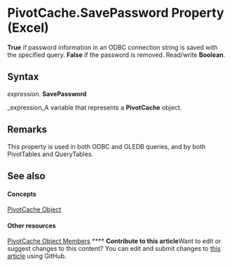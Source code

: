 
# PivotCache.SavePassword Property (Excel)

 **True** if password information in an ODBC connection string is saved with the specified query. **False** if the password is removed. Read/write **Boolean**.


## Syntax

 _expression_. **SavePassword**

 _expression_A variable that represents a  **PivotCache** object.


## Remarks

This property is used in both ODBC and OLEDB queries, and by both PivotTables and QueryTables.


## See also


#### Concepts


 [PivotCache Object](c3d84ef1-f9e6-b1bc-cbf0-3ba8dfe17439.md)
#### Other resources


 [PivotCache Object Members](113f1109-e1c9-2c6e-0581-9fba82f278dc.md)
****   **Contribute to this article**Want to edit or suggest changes to this content? You can edit and submit changes to  [this article](https://github.com/jhershey00/VBA_Excel_Test/OpenXMLCon/articles/6ddc953a-b014-589b-5b67-7497da9df706.md) using GitHub.

